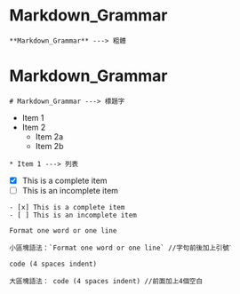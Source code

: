 # **Markdown_Grammar**
```
**Markdown_Grammar** ---> 粗體
```
# Markdown_Grammar
```
# Markdown_Grammar ---> 標題字
```
* Item 1
* Item 2
  * Item 2a
  * Item 2b
```
* Item 1 ---> 列表
```
- [x] This is a complete item
- [ ] This is an incomplete item
```
- [x] This is a complete item
- [ ] This is an incomplete item
```
`Format one word or one line`
```
小區塊語法：`Format one word or one line` //字句前後加上引號ˋ

code (4 spaces indent)

大區塊語法： code (4 spaces indent) //前面加上4個空白
```
